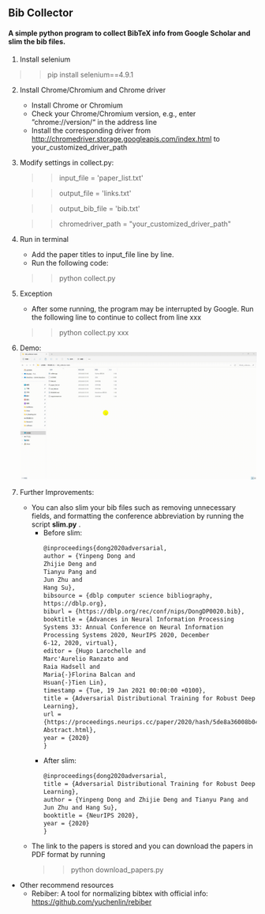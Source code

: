 ## Bib Collector
#### A simple python program to collect BibTeX info from Google Scholar and slim the bib files.

1. Install selenium
>> pip install selenium==4.9.1 
2. Install Chrome/Chromium and Chrome driver
    * Install Chrome or Chromium
    * Check your Chrome/Chromium version, e.g., enter ”chrome://version/“ in the address line
    * Install the corresponding driver from http://chromedriver.storage.googleapis.com/index.html to your_customized_driver_path

3. Modify settings in collect.py:

    >> input_file = 'paper_list.txt'
    
    >> output_file = 'links.txt'
    
    >> output_bib_file = 'bib.txt'
    
    >> chromedriver_path = "your_customized_driver_path"

4. Run in terminal
    * Add the paper titles to input_file line by line.
    * Run the following code:
    >> python collect.py

5. Exception
   * After some running, the program may be interrupted by Google. Run the following line to continue to collect from line xxx
   >> python collect.py xxx

6. Demo:
    ![Alt text](demo/demo.gif)


7. Further Improvements:
    * You can also slim your bib files such as removing unnecessary fields, and formatting the conference abbreviation by running the script **slim.py** .
       * Before slim: 
           ```
           @inproceedings{dong2020adversarial,
           author = {Yinpeng Dong and
           Zhijie Deng and
           Tianyu Pang and
           Jun Zhu and
           Hang Su},
           bibsource = {dblp computer science bibliography, https://dblp.org},
           biburl = {https://dblp.org/rec/conf/nips/DongDP0020.bib},
           booktitle = {Advances in Neural Information Processing Systems 33: Annual Conference on Neural Information Processing Systems 2020, NeurIPS 2020, December
           6-12, 2020, virtual},
           editor = {Hugo Larochelle and
           Marc'Aurelio Ranzato and
           Raia Hadsell and
           Maria{-}Florina Balcan and
           Hsuan{-}Tien Lin},
           timestamp = {Tue, 19 Jan 2021 00:00:00 +0100},
           title = {Adversarial Distributional Training for Robust Deep Learning},
           url = {https://proceedings.neurips.cc/paper/2020/hash/5de8a36008b04a6167761fa19b61aa6c-Abstract.html},
           year = {2020}
           }
           ```
       * After slim:
           ```
           @inproceedings{dong2020adversarial,
           title = {Adversarial Distributional Training for Robust Deep Learning},
           author = {Yinpeng Dong and Zhijie Deng and Tianyu Pang and Jun Zhu and Hang Su},
           booktitle = {NeurIPS 2020},
           year = {2020}
           }
           ```
   * The link to the papers is stored and you can download the papers in PDF format by running 
       >> python download_papers.py

* Other recommend resources
    * Rebiber: A tool for normalizing bibtex with official info: https://github.com/yuchenlin/rebiber
